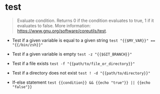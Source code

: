 # test
> Evaluate condition.
> Returns 0 if the condition evaluates to true, 1 if it evaluates to false.
> More information: <https://www.gnu.org/software/coreutils/test>.

- Test if a given variable is equal to a given string
`test "{{$MY_VAR}}" == "{{/bin/zsh}}"`

- Test if a given variable is empty
`test -z "{{$GIT_BRANCH}}"`

- Test if a file exists
`test -f "{{path/to/file_or_directory}}"`

- Test if a directory does not exist
`test ! -d "{{path/to/directory}}"`

- If-else statement
`test {{condition}} && {{echo "true"}} || {{echo "false"}}`
